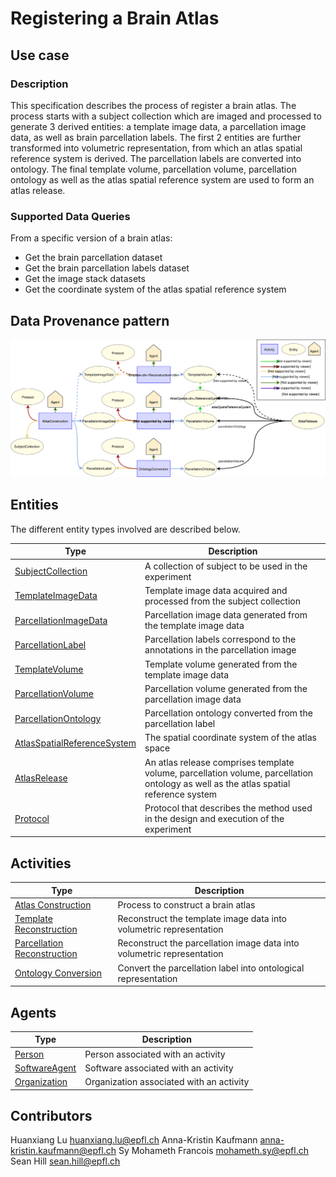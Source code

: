 # Registering a Brain Atlas

## Use case

### Description

This specification describes the process of register a brain atlas. The process starts with a subject collection which
are imaged and processed to generate 3 derived entities: a template image data, a parcellation image data, as well as
brain parcellation labels. The first 2 entities are further transformed into volumetric representation, from which an
atlas spatial reference system is derived. The parcellation labels are converted into ontology. The final template
volume, parcellation volume, parcellation ontology as well as the atlas spatial reference system are used to form an
atlas release.

### Supported Data Queries

From a specific version of a brain atlas:

* Get the brain parcellation dataset
* Get the brain parcellation labels dataset
* Get the image stack datasets
* Get the coordinate system of the atlas spatial reference system


## Data Provenance pattern

![Registering a brain atlas](../../../assets/provtemplates/atlas-registration-prov-template.svg)


## Entities

The different entity types involved are described below.

| Type  | Description|
| ------------- | ------------- |
| [SubjectCollection](https://bbp-nexus.epfl.ch/staging/datamodels/schema-neurosciencegraphcommonssubjectcollectionv011.html)  |     A collection of subject to be used in the experiment  |
| [TemplateImageData](https://bbp-nexus.epfl.ch/staging/datamodels/concept-neurosciencegraphatlastemplateimagedata.html)  |  Template image data acquired and processed from the subject collection  |
| [ParcellationImageData](https://bbp-nexus.epfl.ch/staging/datamodels/concept-neurosciencegraphatlasparcellationimagedata.html)  |  Parcellation image data generated from the template image data  |
| [ParcellationLabel](https://bbp-nexus.epfl.ch/staging/datamodels/concept-neurosciencegraphatlasparcellationlabel.html)  |  Parcellation labels correspond to the annotations in the parcellation image  |
| [TemplateVolume](https://bbp-nexus.epfl.ch/staging/datamodels/concept-neurosciencegraphatlastemplatevolume.html)  |  Template volume generated from the template image data  |
| [ParcellationVolume](https://bbp-nexus.epfl.ch/staging/datamodels/concept-neurosciencegraphatlasparcellationvolume.html)  |  Parcellation volume generated from the parcellation image data  |
| [ParcellationOntology](https://bbp-nexus.epfl.ch/staging/datamodels/concept-neurosciencegraphatlasparcellationontology.html)  |  Parcellation ontology converted from the parcellation label  |
| [AtlasSpatialReferenceSystem](https://bbp-nexus.epfl.ch/staging/datamodels/concept-neurosciencegraphatlasatlasspatialreferencesystem.html)  |  The spatial coordinate system of the atlas space  |
| [AtlasRelease](https://bbp-nexus.epfl.ch/staging/datamodels/concept-neurosciencegraphatlasatlasrelease.html)  | An atlas release comprises template volume, parcellation volume, parcellation ontology as well as the atlas spatial reference system  |
| [Protocol](https://bbp-nexus.epfl.ch/staging/datamodels/shape-neurosciencegraphcommonsexperimentalprotocolv011shapesexperimentalprotocolshape.html)                          |     Protocol that describes the method used in the design and execution of the experiment      |


## Activities

| Type  | Description|
| ------------- | ------------- |
| [Atlas Construction](https://bbp-nexus.epfl.ch/staging/datamodels/concept-neurosciencegraphatlasatlasrelease.html)   |  Process to construct a brain atlas  |
| [Template Reconstruction](https://bbp-nexus.epfl.ch/staging/datamodels/concept-neurosciencegraphatlastemplatereconstruction.html)   |  Reconstruct the template image data into volumetric representation  |
| [Parcellation Reconstruction](https://bbp-nexus.epfl.ch/staging/datamodels/concept-neurosciencegraphatlasparcellationreconstruction.html)   |  Reconstruct the parcellation image data into volumetric representation  |
| [Ontology Conversion](https://bbp-nexus.epfl.ch/staging/datamodels/concept-neurosciencegraphatlasontologyconversion.html)   |  Convert the parcellation label into ontological representation  |

## Agents

| Type  | Description|
| ------------- | ------------- |
| [Person](https://bbp-nexus.epfl.ch/staging/datamodels/shape-neurosciencegraphcommonspersonv010shapespersonshape.html)                                        |    Person associated with an activity      |
| [SoftwareAgent](https://bbp-nexus.epfl.ch/staging/datamodels/shape-neurosciencegraphcoresoftwareagentv010shapessoftwareagentshape.html)                          |    Software associated with an activity      |
| [Organization](https://bbp-nexus.epfl.ch/staging/datamodels/shape-neurosciencegraphcommonsorganizationv010shapesorganizationshape.html)                            |    Organization associated with an activity      |


## Contributors

Huanxiang Lu <huanxiang.lu@epfl.ch>
Anna-Kristin Kaufmann <anna-kristin.kaufmann@epfl.ch>
Sy Mohameth Francois <mohameth.sy@epfl.ch>
Sean Hill <sean.hill@epfl.ch>
